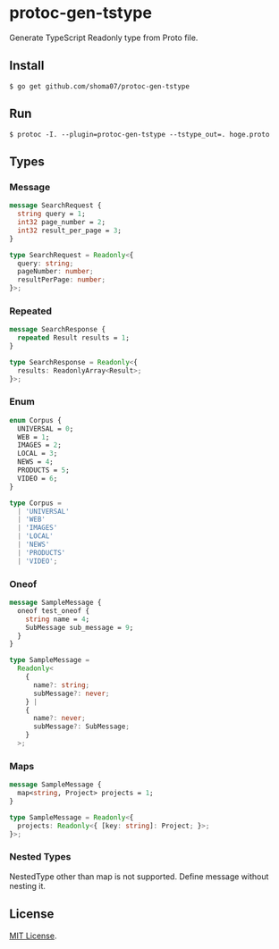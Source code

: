 # protoc-gen-tstype

Generate TypeScript Readonly type from Proto file.

## Install

```
$ go get github.com/shoma07/protoc-gen-tstype
```

## Run

```
$ protoc -I. --plugin=protoc-gen-tstype --tstype_out=. hoge.proto
```

## Types

### Message

```proto
message SearchRequest {
  string query = 1;
  int32 page_number = 2;
  int32 result_per_page = 3;
}
```

```typescript
type SearchRequest = Readonly<{
  query: string;
  pageNumber: number;
  resultPerPage: number;
}>;
```

### Repeated

```proto
message SearchResponse {
  repeated Result results = 1;
}
```

```typescript
type SearchResponse = Readonly<{
  results: ReadonlyArray<Result>;
}>;
```

### Enum

```proto
enum Corpus {
  UNIVERSAL = 0;
  WEB = 1;
  IMAGES = 2;
  LOCAL = 3;
  NEWS = 4;
  PRODUCTS = 5;
  VIDEO = 6;
}
```

```typescript
type Corpus =
  | 'UNIVERSAL'
  | 'WEB'
  | 'IMAGES'
  | 'LOCAL'
  | 'NEWS'
  | 'PRODUCTS'
  | 'VIDEO';
```

### Oneof

```proto
message SampleMessage {
  oneof test_oneof {
    string name = 4;
    SubMessage sub_message = 9;
  }
}
```

```typescript
type SampleMessage =
  Readonly<
    {
      name?: string;
      subMessage?: never;
    } |
    {
      name?: never;
      subMessage?: SubMessage;
    }
  >;
```

### Maps

```proto
message SampleMessage {
  map<string, Project> projects = 1;
}
```

```typescript
type SampleMessage = Readonly<{
  projects: Readonly<{ [key: string]: Project; }>;
}>;
```

### Nested Types

NestedType other than map is not supported.
Define message without nesting it.

## License

[MIT License](https://opensource.org/licenses/MIT).
